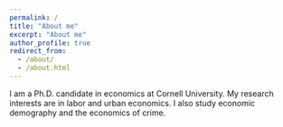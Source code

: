 ```yaml
---
permalink: /
title: "About me"
excerpt: "About me"
author_profile: true
redirect_from: 
  - /about/
  - /about.html
---
```

<!---
<img align="left" style="float: left; margin: 0 50px 75px 0" width="300" src="/images/inc-headshot-wide.jpg" id = "hp"/>
--->

I am a Ph.D. candidate in economics at Cornell University. My research interests are in labor and urban economics. I also study economic demography and the economics of crime.

 
